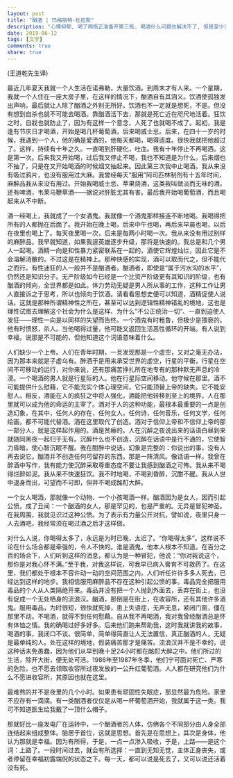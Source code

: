 ```yaml
---
layout: post
title: "酗酒 | 玛格丽特·杜拉斯"
description: "心情抑郁, 喝了两瓶正准备开第三瓶. 喝酒什么问题也解决不了, 但是至少让你暂时不那么烦躁."
date: 2019-06-12
tags: [文学]
comments: true
share: true
---
```




(王道乾先生译)


最近几年夏天我就一个人生活在诺弗勒，大量饮酒。到周末才有人来。一个星期，我就一个人住在一座大房子里，在这样的情况下，酗酒自有其涵义。饮酒使孤独发出声响，最后就让人除了酗酒之外别无所好。饮酒也不一定就是想死，不是。但没有想到自杀也就不可能去喝酒。靠酗酒活下去，那就是死亡近在咫尺地活着。狂饮之时，自戕也就防止了，因为有这样一个意念，人死了也就喝不成了。起初，我是逢有节庆日才喝酒，开始是喝几杯葡萄酒，后来喝威士忌。后来，在四十一岁的时候，我遇到一个人，他的确是爱酒的，他每天都喝，喝得适度。很快我就把他超过了。这样，持续有十年之久。一直喝到肝硬化，吐血。我有十年停止不再喝酒。这是第一次。后来我又开始喝，过后我又停止不喝，我也不知道是为什么。后来烟也不抽了，只是在又开始喝酒的时候烟又抽起来。因此第三次我中止喝酒。我从来没有吸过鸦片，也没有服用过大麻。我曾经每天“服用”阿司匹林制剂有十五年时间，麻醉品我从来没有用过。开始我喝威士忌、苹果烧酒，这类我叫做淡而无味的酒，还有啤酒，韦莱马鞭草酒——据说对肝脏尤其有害。最后我开始喝葡萄酒，而且喝起来从不中断。


 
酒一经喝上，我就成了一个女酒鬼。我就像一个酒鬼那样接连不断地喝。我喝得把所有的人都抛在后面了。我开始在晚上喝，后来中午也喝，再后来早晨也喝，以后在夜里也喝上了。每天夜里喝一次，后来是每两小时喝一次。我从来没有用过别样的麻醉品。我早就知道，如果我逞英雄逐步升级，那将是快速的。我总是和几个男人一起喝。酒精一向是和性暴力紧密联系在一起的，酒使它辉煌灿烂，因此它是不会溶解消散的。不过这是在精神上。那种快感的实现，酒可以取而代之，但不能代之而行。有性迷狂的人一般并不是酗酒者。酗酒者，即使是“属于污水沟的水平”，仍然还是知识分子。无产阶级如今已经是一个比资产阶级更有其知识的阶级，也有酗酒的倾向，全世界都是如此。体力劳动无疑是男人所从事的工作，这种工作让男人直接诉之于思考，所以也倾向于饮酒。请看看思想史便可以知道，酒精促使人说话。这就是那种所谓精神性之所在，甚至可以达到逻辑性精神错乱的境地，这也是理性试图去理解这个社会为什么是这样、为什么“不公正统治一切”、一直到迫使人发狂——理性一向是以同样的失望而告终。一个酒鬼有时粗鲁，但极少是猥亵的。他有时愤怒，杀人。当他喝得过量，他可能又返回生活恶性循环的开端。有人说到幸福，说那是不可能的，但他知道这个词语意味着什么。


 
人们缺少一个上帝。人们在青年时期，一旦发现那是一个虚空，又对之毫无办法，因为那本来就是子虚乌有。醉酒于是用来承受世界的虚空，行星的平衡，行星在空间不可移动的运行，对你来说，还有那痛苦挣扎所在地专有的那种默无声息的冷漠。一个喝酒的男人就是行星际的人。他在行星际空间移动。他守候在那里。酒不可能提供什么慰藉，它不能充实个体心理空间，它只能顶替上帝的缺失。它不能安慰人。相反，酒能在人的疯狂之中将人强化，酒能把他转移到至上的境界，人在那里就可以成为他的命运的主宰了。酒对于人的这种功能，最根本最重要的一点是创造幻象，在其中，任何人的存在，任何女人，任何诗，任何音乐，任何文学，任何绘画，都不可能代替酒。酒在这里取代了创造。酒对于信仰上帝和不信仰上帝的那一部分人，就是这样起作用的。酒是贫瘠的。人在沉醉之夜说出来的话语白昼到来就随同黑夜一起归于无有。沉醉什么也不创造，沉醉在话语中是行不通的，它使智力昏暗，使心智沉眠不醒。我在酣醉中说话。幻象是完整的：你说出的事，没有人再去说它。酗酒并不创造任何可留存的东西。那是一阵清风。像话语一样。我曾在醉酒中写作，我有能力使沉醉采取尊重态度不要让我感到酗酒之可怖。我从来不喝得烂醉如泥。我从来不快速狂饮。我不时地喝，不喝到昏醉，沉酣不醒。我从人世中退身而出，可望而不可即，但并不喝成酩酊大醉。


 
一个女人喝酒，那就像一个动物、一个小孩喝酒一样。酗酒因为是女人，因而引起公愤，成了丑闻：一个酗酒的女人，那是罕见的，也是严重的。无异是冒犯神圣。在我周围，我就见识过这种公愤。为了表示有力量公开对抗，譬如说，夜里只身一人去酒吧，我经常须在喝过酒之后才这样做。


 
对什么人说，你喝得太多了，永远是为时已晚，太迟了。“你喝得太多”。这样说不论在什么场合都是牵强的，令人不快的。谁是酒鬼，他本人根本不知道。在百分之百的场合下，人们听到这样的消息，都认为是一种冒犯，他说：“你对我说这个，那你是对我心怀不满。”至于我，对我这样说，可我早已病入膏育不可救药了。在这里，我们都处于根本不容许动一动的空间范围之内。人们听任许许多多人死去，已经达到这样的地步。我相信服用麻醉品不存在这种引起公愤的事。毒品完全把服用毒品的个人从人类隔绝开来。毒品并没有把一个人抛到外面去，丢弃在街上，也没有促成一个无处栖身的流浪汉。酗酒，那倒是在街上，在收容所，还有其他许多酒鬼。服用毒品，为时很短，很快就死掉，患上失语症，无声无息，紧闭门窗，僵在那里不动。不喝酒，就得不到任何慰藉。自从我不再喝酒，我对我曾经酗酒总是怀有体恤之情。我的确喝过好多好多。后来他们跑来帮助我，这时我就讲我的故事，喝酒的事，我闭口不谈。很简单，简单得简直让人无法置信，真正酗酒的人，无疑是最单纯的人。处在这样的境地，假装痛苦那才是痛苦。流浪汉并不是不幸的，说这种话未免愚蠢，因为他们从早到晚十足24小时都在酩酊大醉之中。他们所过的生活，除开大街，便无处可活。1986年至1987年冬季，他们宁可面对死亡、严寒的危险，也不愿去领取收容所过夜发放的一公升红葡萄酒。人人都在研究他们为什么不愿进收容所，其原因也就在这里。


 
最难熬的并不是夜里的几个小时。如果患有顽固性失眠症，那显然最为危险。家里不应存有一滴滴。有一类酗酒者仅仅是从喝一杯葡萄酒开始，我就属于这一类。我可不知道医生给我戴了一顶什么帽子。


 
那就好比一座发电厂在运转中，一个酗酒者的人体，仿佛各个不同部分由人身全部连结起来组成整体。脑居于首位，这就是思想。首先是在思想上，其次是身体，他认为那就是幸福。因为有所得，于是，一点一点渗入吸收，于是，上路——是这个词：上路了。一段时间过去，就会有所选择：一直到无知无觉，主体正身丧失，或者停留在幸福初露端倪的状态之下。每一天，都可以说是死去了，又可以说还活着没有死。